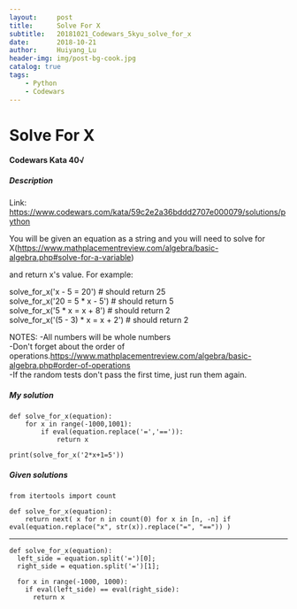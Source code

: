 ```yaml
---
layout:     post
title:      Solve For X
subtitle:   20181021_Codewars_5kyu_solve_for_x
date:       2018-10-21
author:     Huiyang_Lu
header-img: img/post-bg-cook.jpg
catalog: true
tags:
    - Python
    - Codewars
---
```

# Solve For X
#### Codewars Kata 40√
##### Description
Link:  
https://www.codewars.com/kata/59c2e2a36bddd2707e000079/solutions/python
  
You will be given an equation as a string and you will need to solve for X(https://www.mathplacementreview.com/algebra/basic-algebra.php#solve-for-a-variable)

and return x's value. For example:  

solve_for_x('x - 5 = 20') # should return 25  
solve_for_x('20 = 5 * x - 5') # should return 5  
solve_for_x('5 * x = x + 8') # should return 2  
solve_for_x('(5 - 3) * x = x + 2') # should return 2  
  
NOTES:
-All numbers will be whole numbers  
-Don't forget about the order of operations.https://www.mathplacementreview.com/algebra/basic-algebra.php#order-of-operations   
-If the random tests don't pass the first time, just run them again.  
  
##### My solution
    def solve_for_x(equation):
        for x in range(-1000,1001):
            if eval(equation.replace('=','==')):
                return x

    print(solve_for_x('2*x+1=5'))

##### Given solutions
    from itertools import count

    def solve_for_x(equation):
        return next( x for n in count(0) for x in [n, -n] if eval(equation.replace("x", str(x)).replace("=", "==")) )
  
---  
    def solve_for_x(equation):
      left_side = equation.split('=')[0];
      right_side = equation.split('=')[1];

      for x in range(-1000, 1000):
        if eval(left_side) == eval(right_side):
          return x
